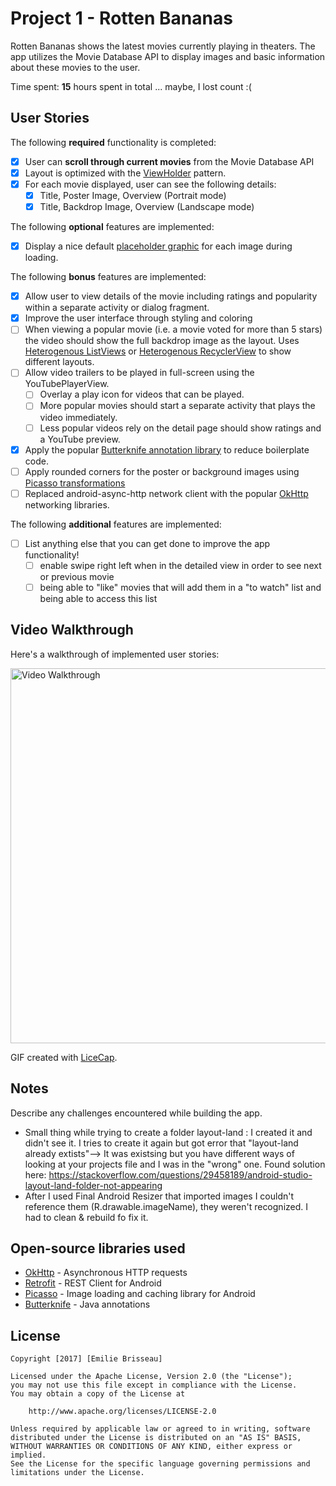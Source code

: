 # Project 1 - Rotten Bananas

Rotten Bananas shows the latest movies currently playing in theaters. The app utilizes the Movie Database API to display images and basic information about these movies to the user.

Time spent: **15** hours spent in total ... maybe, I lost count :( 

## User Stories

The following **required** functionality is completed:

* [x] User can **scroll through current movies** from the Movie Database API
* [x] Layout is optimized with the [ViewHolder](http://guides.codepath.com/android/Using-an-ArrayAdapter-with-ListView#improving-performance-with-the-viewholder-pattern) pattern.
* [x] For each movie displayed, user can see the following details:
  * [x] Title, Poster Image, Overview (Portrait mode)
  * [x] Title, Backdrop Image, Overview (Landscape mode)

The following **optional** features are implemented:

* [x] Display a nice default [placeholder graphic](http://guides.codepath.com/android/Displaying-Images-with-the-Picasso-Library#configuring-picasso) for each image during loading.

The following **bonus** features are implemented:

* [x] Allow user to view details of the movie including ratings and popularity within a separate activity or dialog fragment.
* [x] Improve the user interface through styling and coloring
* [ ] When viewing a popular movie (i.e. a movie voted for more than 5 stars) the video should show the full backdrop image as the layout.  Uses [Heterogenous ListViews](http://guides.codepath.com/android/Implementing-a-Heterogenous-ListView) or [Heterogenous RecyclerView](http://guides.codepath.com/android/Heterogenous-Layouts-inside-RecyclerView) to show different layouts.
* [ ] Allow video trailers to be played in full-screen using the YouTubePlayerView.
    * [ ] Overlay a play icon for videos that can be played.
    * [ ] More popular movies should start a separate activity that plays the video immediately.
    * [ ] Less popular videos rely on the detail page should show ratings and a YouTube preview.
* [x] Apply the popular [Butterknife annotation library](http://guides.codepath.com/android/Reducing-View-Boilerplate-with-Butterknife) to reduce boilerplate code.
* [ ] Apply rounded corners for the poster or background images using [Picasso transformations](https://guides.codepath.com/android/Displaying-Images-with-the-Picasso-Library#other-transformations)
* [ ] Replaced android-async-http network client with the popular [OkHttp](http://guides.codepath.com/android/Using-OkHttp) networking libraries.

The following **additional** features are implemented:

* [ ] List anything else that you can get done to improve the app functionality!
   * [ ] enable swipe right left when in the detailed view in order to see next or previous movie 
   * [ ] being able to "like" movies that will add them in a "to watch" list and being able to access this list

## Video Walkthrough

Here's a walkthrough of implemented user stories:

<img src='https://i.imgur.com/svkOSId.gif' title='Video Walkthrough' width='600' alt='Video Walkthrough' />

GIF created with [LiceCap](http://www.cockos.com/licecap/).

## Notes

Describe any challenges encountered while building the app.
* Small thing while trying to create a folder layout-land : I created it and didn't see it. I tries to create it again but got error that "layout-land already extists"-->
It was existsing but you have different ways of looking at your projects file and I was in the "wrong" one.
Found solution here: https://stackoverflow.com/questions/29458189/android-studio-layout-land-folder-not-appearing
* After I used Final Android Resizer that imported images I couldn't reference them (R.drawable.imageName), they weren't recognized. I had to clean & rebuild fo fix it.

## Open-source libraries used

- [OkHttp](https://github.com/square/okhttp) - Asynchronous HTTP requests 
- [Retrofit](https://github.com/square/retrofit) - REST Client for Android
- [Picasso](http://square.github.io/picasso/) - Image loading and caching library for Android
- [Butterknife](https://github.com/JakeWharton/butterknife) - Java annotations

## License

    Copyright [2017] [Emilie Brisseau]

    Licensed under the Apache License, Version 2.0 (the "License");
    you may not use this file except in compliance with the License.
    You may obtain a copy of the License at

        http://www.apache.org/licenses/LICENSE-2.0

    Unless required by applicable law or agreed to in writing, software
    distributed under the License is distributed on an "AS IS" BASIS,
    WITHOUT WARRANTIES OR CONDITIONS OF ANY KIND, either express or implied.
    See the License for the specific language governing permissions and
    limitations under the License.
